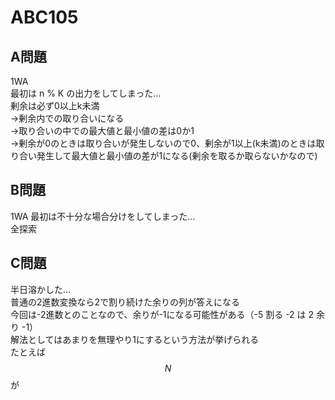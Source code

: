 # ABC105  
  
## A問題  
1WA  
最初は n % K の出力をしてしまった…  
剰余は必ず0以上k未満  
→剰余内での取り合いになる  
→取り合いの中での最大値と最小値の差は0か1  
→剰余が0のときは取り合いが発生しないので0、剰余が1以上(k未満)のときは取り合い発生して最大値と最小値の差が1になる(剰余を取るか取らないかなので)  
  
## B問題
1WA
最初は不十分な場合分けをしてしまった…  
全探索  
  
## C問題
半日溶かした…  
普通の2進数変換なら2で割り続けた余りの列が答えになる  
今回は-2進数とのことなので、余りが-1になる可能性がある（-5 割る -2 は 2 余り -1）  
解法としてはあまりを無理やり1にするという方法が挙げられる  
たとえば$$N$$が

